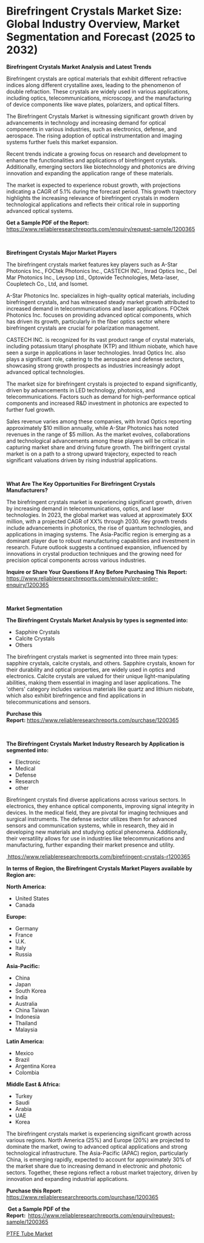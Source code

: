 <p><h1>Birefringent Crystals Market Size: Global Industry Overview, Market Segmentation and Forecast (2025 to 2032)</h1></p><p><strong>Birefringent Crystals Market Analysis and Latest Trends</strong></p>
<p><p>Birefringent crystals are optical materials that exhibit different refractive indices along different crystalline axes, leading to the phenomenon of double refraction. These crystals are widely used in various applications, including optics, telecommunications, microscopy, and the manufacturing of device components like wave plates, polarizers, and optical filters. </p><p>The Birefringent Crystals Market is witnessing significant growth driven by advancements in technology and increasing demand for optical components in various industries, such as electronics, defense, and aerospace. The rising adoption of optical instrumentation and imaging systems further fuels this market expansion. </p><p>Recent trends indicate a growing focus on research and development to enhance the functionalities and applications of birefringent crystals. Additionally, emerging sectors like biotechnology and photonics are driving innovation and expanding the application range of these materials. </p><p>The market is expected to experience robust growth, with projections indicating a CAGR of 5.1% during the forecast period. This growth trajectory highlights the increasing relevance of birefringent crystals in modern technological applications and reflects their critical role in supporting advanced optical systems.</p></p>
<p><strong>Get a Sample PDF of the Report:&nbsp;</strong> <a href="https://www.reliableresearchreports.com/enquiry/request-sample/1200365?utm_campaign=3283&utm_medium=2&utm_source=Github&utm_content=ia&utm_term=31032025&utm_id=birefringent-crystals">https://www.reliableresearchreports.com/enquiry/request-sample/1200365</a></p>
<p>&nbsp;</p>
<p><strong>Birefringent Crystals Major Market Players</strong></p>
<p><p>The birefringent crystals market features key players such as A-Star Photonics Inc., FOCtek Photonics Inc., CASTECH INC., Inrad Optics Inc., Del Mar Photonics Inc., Leysop Ltd., Optowide Technologies, Meta-laser, Coupletech Co., Ltd, and Isomet. </p><p>A-Star Photonics Inc. specializes in high-quality optical materials, including birefringent crystals, and has witnessed steady market growth attributed to increased demand in telecommunications and laser applications. FOCtek Photonics Inc. focuses on providing advanced optical components, which has driven its growth, particularly in the fiber optics sector where birefringent crystals are crucial for polarization management.</p><p>CASTECH INC. is recognized for its vast product range of crystal materials, including potassium titanyl phosphate (KTP) and lithium niobate, which have seen a surge in applications in laser technologies. Inrad Optics Inc. also plays a significant role, catering to the aerospace and defense sectors, showcasing strong growth prospects as industries increasingly adopt advanced optical technologies. </p><p>The market size for birefringent crystals is projected to expand significantly, driven by advancements in LED technology, photonics, and telecommunications. Factors such as demand for high-performance optical components and increased R&D investment in photonics are expected to further fuel growth.</p><p>Sales revenue varies among these companies, with Inrad Optics reporting approximately $10 million annually, while A-Star Photonics has noted revenues in the range of $5 million. As the market evolves, collaborations and technological advancements among these players will be critical in capturing market share and driving future growth. The birifringent crystal market is on a path to a strong upward trajectory, expected to reach significant valuations driven by rising industrial applications.</p></p>
<p>&nbsp;</p>
<p><strong>What Are The Key Opportunities For Birefringent Crystals Manufacturers?</strong></p>
<p><p>The birefringent crystals market is experiencing significant growth, driven by increasing demand in telecommunications, optics, and laser technologies. In 2023, the global market was valued at approximately $XX million, with a projected CAGR of XX% through 2030. Key growth trends include advancements in photonics, the rise of quantum technologies, and applications in imaging systems. The Asia-Pacific region is emerging as a dominant player due to robust manufacturing capabilities and investment in research. Future outlook suggests a continued expansion, influenced by innovations in crystal production techniques and the growing need for precision optical components across various industries.</p></p>
<p><strong>Inquire or Share Your Questions If Any Before Purchasing This Report:</strong> <a href="https://www.reliableresearchreports.com/enquiry/pre-order-enquiry/1200365?utm_campaign=3283&utm_medium=2&utm_source=Github&utm_content=ia&utm_term=31032025&utm_id=birefringent-crystals">https://www.reliableresearchreports.com/enquiry/pre-order-enquiry/1200365</a></p>
<p>&nbsp;</p>
<p><strong>Market Segmentation</strong></p>
<p><strong>The Birefringent Crystals Market Analysis by types is segmented into:</strong></p>
<p><ul><li>Sapphire Crystals</li><li>Calcite Crystals</li><li>Others</li></ul></p>
<p><p>The birefringent crystals market is segmented into three main types: sapphire crystals, calcite crystals, and others. Sapphire crystals, known for their durability and optical properties, are widely used in optics and electronics. Calcite crystals are valued for their unique light-manipulating abilities, making them essential in imaging and laser applications. The 'others' category includes various materials like quartz and lithium niobate, which also exhibit birefringence and find applications in telecommunications and sensors.</p></p>
<p><strong>Purchase this Report:&nbsp;</strong><a href="https://www.reliableresearchreports.com/purchase/1200365?utm_campaign=3283&utm_medium=2&utm_source=Github&utm_content=ia&utm_term=31032025&utm_id=birefringent-crystals">https://www.reliableresearchreports.com/purchase/1200365</a></p>
<p>&nbsp;</p>
<p><strong>The Birefringent Crystals Market Industry Research by Application is segmented into:</strong></p>
<p><ul><li>Electronic</li><li>Medical</li><li>Defense</li><li>Research</li><li>other</li></ul></p>
<p><p>Birefringent crystals find diverse applications across various sectors. In electronics, they enhance optical components, improving signal integrity in devices. In the medical field, they are pivotal for imaging techniques and surgical instruments. The defense sector utilizes them for advanced sensors and communication systems, while in research, they aid in developing new materials and studying optical phenomena. Additionally, their versatility allows for use in industries like telecommunications and manufacturing, further expanding their market presence and utility.</p></p>
<p><a href="https://www.reliableresearchreports.com/birefringent-crystals-r1200365?utm_campaign=3283&utm_medium=2&utm_source=Github&utm_content=ia&utm_term=31032025&utm_id=birefringent-crystals">&nbsp;https://www.reliableresearchreports.com/birefringent-crystals-r1200365</a></p>
<p><strong>In terms of Region, the Birefringent Crystals Market Players available by Region are:</strong></p>
<p>
    <p> <strong> North America: </strong>
        <ul>
            <li>United States</li>
            <li>Canada</li>
        </ul>
        </p> 
    <p> <strong> Europe: </strong>
        <ul>
            <li>Germany</li>
            <li>France</li>
            <li>U.K.</li>
            <li>Italy</li>
            <li>Russia</li>
        </ul>
        </p> 
    <p> <strong> Asia-Pacific: </strong>
        <ul>
            <li>China</li>
            <li>Japan</li>
            <li>South Korea</li>
            <li>India</li>
            <li>Australia</li>
            <li>China Taiwan</li>
            <li>Indonesia</li>
            <li>Thailand</li>
            <li>Malaysia</li>
        </ul>
        </p> 
    <p> <strong> Latin America: </strong>
        <ul>
            <li>Mexico</li>
            <li>Brazil</li>
            <li>Argentina Korea</li>
            <li>Colombia</li>
        </ul>
        </p> 
    <p> <strong> Middle East & Africa: </strong>
        <ul>
            <li>Turkey</li>
            <li>Saudi</li>
            <li>Arabia</li>
            <li>UAE</li>
            <li>Korea</li>
        </ul>
    </p>
    </p>
<p><p>The birefringent crystals market is experiencing significant growth across various regions. North America (25%) and Europe (20%) are projected to dominate the market, owing to advanced optical applications and strong technological infrastructure. The Asia-Pacific (APAC) region, particularly China, is emerging rapidly, expected to account for approximately 30% of the market share due to increasing demand in electronic and photonic sectors. Together, these regions reflect a robust market trajectory, driven by innovation and expanding industrial applications.</p></p>
<p><strong>Purchase this Report: </strong><a href="https://www.reliableresearchreports.com/purchase/1200365?utm_campaign=3283&utm_medium=2&utm_source=Github&utm_content=ia&utm_term=31032025&utm_id=birefringent-crystals">https://www.reliableresearchreports.com/purchase/1200365</a></p>
<p>&nbsp;<strong>Get a Sample PDF of the Report:&nbsp;&nbsp;</strong><a href="https://www.reliableresearchreports.com/enquiry/request-sample/1200365?utm_campaign=3283&utm_medium=2&utm_source=Github&utm_content=ia&utm_term=31032025&utm_id=birefringent-crystals">https://www.reliableresearchreports.com/enquiry/request-sample/1200365</a></p>
<p><strong></strong></p>
<p><p><a href="https://github.com/saeiddaemo/Market-Research-Report-List-1/blob/main/ptfe-tube-market.md?utm_campaign=3283&utm_medium=2&utm_source=Github&utm_content=ia&utm_term=31032025&utm_id=birefringent-crystals">PTFE Tube Market</a></p></p>